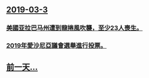 ## [2019-03-3](/zh/news/2019/03/3/index.md)

### [美國亚拉巴马州遭到龍捲風吹襲，至少23人喪生。 ](/zh/news/2019/03/3/美國亚拉巴马州遭到龍捲風吹襲-至少23人喪生.md)
### [2019年愛沙尼亞議會選舉進行投票。 ](/zh/news/2019/03/3/2019年愛沙尼亞議會選舉進行投票.md)
## [前一天...](/zh/news/2019/03/2/index.md)

